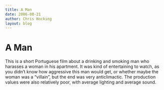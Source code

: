 ```yaml
---
title: A Man
date: 2006-08-21
author: Chris Hocking
layout: blog
---
```

# A Man

This is a short Portuguese film about a drinking and smoking man who harasses a woman in his apartment. It was kind of entertaining to watch, as you didn’t know how aggressive this man would get, or whether maybe the woman was a “villain”, but the end was very anticlimactic. The production values were also relatively poor, with average lighting and average sound.